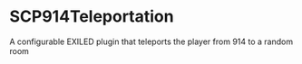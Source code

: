 # SCP914Teleportation
A configurable EXILED plugin that teleports the player from 914 to a random room

